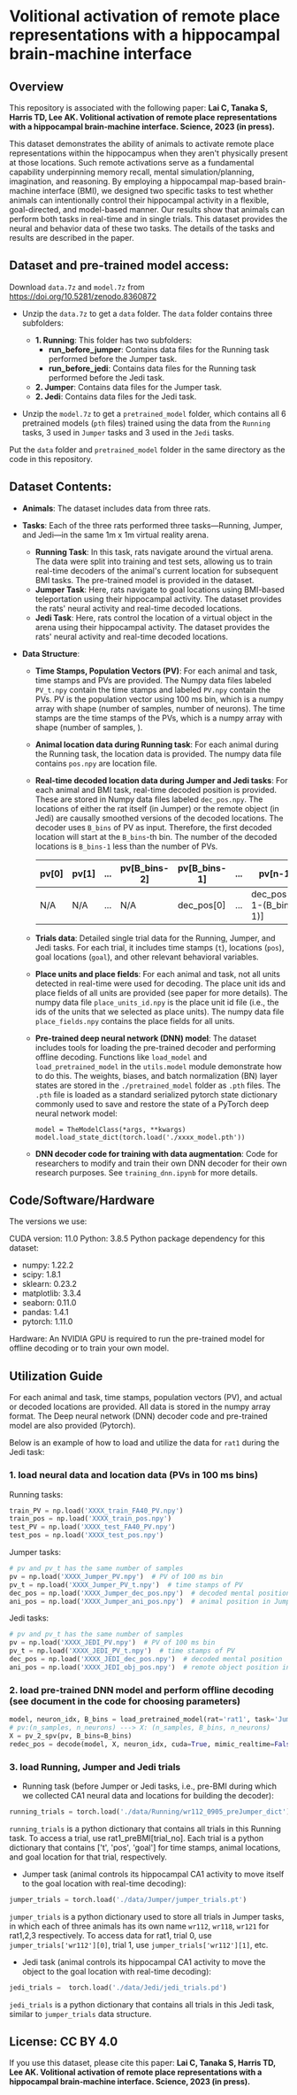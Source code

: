 # Volitional activation of remote place representations with a hippocampal brain‐machine interface

## Overview

This repository is associated with the following paper:
**Lai C, Tanaka S, Harris TD, Lee AK. Volitional activation of remote place representations with a hippocampal brain‐machine interface. Science, 2023 (in press).**

This dataset demonstrates the ability of animals to activate remote place representations within the hippocampus when they aren't physically present at those locations. Such remote activations serve as a fundamental capability underpinning memory recall, mental simulation/planning, imagination, and reasoning. By employing a hippocampal map-based brain-machine interface (BMI), we designed two specific tasks to test whether animals can intentionally control their hippocampal activity in a flexible, goal-directed, and model-based manner. Our results show that animals can perform both tasks in real-time and in single trials. This dataset provides the neural and behavior data of these two tasks. The details of the tasks and results are described in the paper. 

## Dataset and pre-trained model access:

Download `data.7z` and `model.7z` from https://doi.org/10.5281/zenodo.8360872

- Unzip the `data.7z` to get a `data` folder. The `data` folder contains three subfolders:
    - **1. Running**: This folder has two subfolders:
      - **run_before_jumper**: Contains data files for the Running task performed before the Jumper task.
      - **run_before_jedi**: Contains data files for the Running task performed before the Jedi task.
    - **2. Jumper**: Contains data files for the Jumper task.
    - **2. Jedi**: Contains data files for the Jedi task.

- Unzip the `model.7z` to get a `pretrained_model` folder, which contains all 6 pretrained models (`pth` files) trained using the data from the `Running` tasks, 3 used in `Jumper` tasks and 3 used in the `Jedi` tasks. 

Put the `data` folder and `pretrained_model` folder in the same directory as the code in this repository.

## Dataset Contents:

- **Animals**: The dataset includes data from three rats.

- **Tasks**: Each of the three rats performed three tasks—Running, Jumper, and Jedi—in the same 1m x 1m virtual reality arena.
  - **Running Task**: In this task, rats navigate around the virtual arena. The data were split into training and test sets, allowing us to train real-time decoders of the animal's current location for subsequent BMI tasks. The pre-trained model is provided in the dataset.
  - **Jumper Task**: Here, rats navigate to goal locations using BMI-based teleportation using their hippocampal activity. The dataset provides the rats' neural activity and real-time decoded locations. 
  - **Jedi Task**: Here, rats control the location of a virtual object in the arena using their hippocampal activity. The dataset provides the rats' neural activity and real-time decoded locations. 


- **Data Structure**:
  - **Time Stamps, Population Vectors (PV)**: For each animal and task, time stamps and PVs are provided. The Numpy data files labeled `PV_t.npy` contain the time stamps and labeled `PV.npy` contain the PVs. PV is the population vector using 100 ms bin, which is a numpy array with shape (number of samples, number of neurons). The time stamps are the time stamps of the PVs, which is a numpy array with shape (number of samples, ). 

  - **Animal location data during Running task**: For each animal during the Running task, the location data is provided. The numpy data file contains `pos.npy` are location file. 

  - **Real-time decoded location data during Jumper and Jedi tasks**: For each animal and BMI task, real-time decoded position is provided. These are stored in Numpy data files labeled `dec_pos.npy`. The locations of either the rat itself (in Jumper) or the remote object (in Jedi) are causally smoothed versions of the decoded locations. The decoder uses `B_bins` of PV as input. Therefore, the first decoded location will start at the `B_bins`-th bin. The number of the decoded locations is `B_bins-1` less than the number of PVs.

    pv[0] | pv[1]| ... | pv[B_bins-2] | pv[B_bins-1] | ... | pv[n-1]
    --- | ---| --- | --- | --- | --- | ---
    N/A | N/A | ... | N/A | dec_pos[0] | ... | dec_pos[n-1-(B_bins-1)]

  - **Trials data**: Detailed single trial data for the Running, Jumper, and Jedi tasks. For each trial, it includes time stamps (`t`), locations (`pos`), goal locations (`goal`), and other relevant behavioral variables.

  - **Place units and place fields**: For each animal and task, not all units detected in real-time were used for decoding. The place unit ids and place fields of all units are provided (see paper for more details). The numpy data file `place_units_id.npy` is the place unit id file (i.e., the ids of the units that we selected as place units). The numpy data file `place_fields.npy` contains the place fields for all units. 

  - **Pre-trained deep neural network (DNN) model**: The dataset includes tools for loading the pre-trained decoder and performing offline decoding. Functions like `load_model` and `load_pretrained_model` in the `utils.model` module demonstrate how to do this. The weights, biases, and batch normalization (BN) layer states are stored in the `./pretrained_model` folder as `.pth` files. The `.pth` file is loaded as a standard serialized pytorch state dictionary commonly used to save and restore the state of a PyTorch deep neural network model:
    ```
    model = TheModelClass(*args, **kwargs)
    model.load_state_dict(torch.load('./xxxx_model.pth'))
    ```
  - **DNN decoder code for training with data augmentation**:
  Code for researchers to modify and train their own DNN decoder for their own research purposes. See `training_dnn.ipynb` for more details.


## Code/Software/Hardware

The versions we use:

CUDA version:  11.0 
Python: 3.8.5
Python package dependency for this dataset: 
- numpy: 1.22.2
- scipy: 1.8.1
- sklearn: 0.23.2
- matplotlib: 3.3.4
- seaborn: 0.11.0
- pandas: 1.4.1
- pytorch: 1.11.0

Hardware:
An NVIDIA GPU is required to run the pre-trained model for offline decoding or to train your own model.


## Utilization Guide

For each animal and task, time stamps, population vectors (PV), and actual or decoded locations are provided. All data is stored in the numpy array format. The Deep neural network (DNN) decoder code and pre-trained model are also provided (Pytorch). 

Below is an example of how to load and utilize the data for `rat1` during the Jedi task:

### 1. load neural data and location data (PVs in 100 ms bins)
Running tasks:
```python
train_PV = np.load('XXXX_train_FA40_PV.npy')
train_pos = np.load('XXXX_train_pos.npy')
test_PV = np.load('XXXX_test_FA40_PV.npy')
test_pos = np.load('XXXX_test_pos.npy')
```

Jumper tasks:
```python
# pv and pv_t has the same number of samples
pv = np.load('XXXX_Jumper_PV.npy')  # PV of 100 ms bin
pv_t = np.load('XXXX_Jumper_PV_t.npy')  # time stamps of PV
dec_pos = np.load('XXXX_Jumper_dec_pos.npy')  # decoded mental position
ani_pos = np.load('XXXX_Jumper_ani_pos.npy')  # animal position in Jumper
```

Jedi tasks:
```python
# pv and pv_t has the same number of samples
pv = np.load('XXXX_JEDI_PV.npy')  # PV of 100 ms bin
pv_t = np.load('XXXX_JEDI_PV_t.npy')  # time stamps of PV
dec_pos = np.load('XXXX_JEDI_dec_pos.npy')  # decoded mental position
ani_pos = np.load('XXXX_JEDI_obj_pos.npy')  # remote object position in JEDI
```

### 2. load pre-trained DNN model and perform offline decoding (see document in the code for choosing parameters)

```python
model, neuron_idx, B_bins = load_pretrained_model(rat='rat1', task='Jumper')
# pv:(n_samples, n_neurons) ---> X: (n_samples, B_bins, n_neurons)
X = pv_2_spv(pv, B_bins=B_bins)
redec_pos = decode(model, X, neuron_idx, cuda=True, mimic_realtime=False) 
```

### 3. load Running, Jumper and Jedi trials
- Running task (before Jumper or Jedi tasks, i.e., pre-BMI during which we collected CA1 neural data and locations for building the decoder):
```python
running_trials = torch.load('./data/Running/wr112_0905_preJumper_dict')
```
`running_trials` is a python dictionary that contains all trials in this Running task. To access a trial, use rat1_preBMI[trial_no]. Each trial is a python dictionary that contains ['t', 'pos', 'goal'] for time stamps, animal locations, and goal location for that trial, respectively. 

- Jumper task (animal controls its hippocampal CA1 activity to move itself to the goal location with real-time decoding):
```python
jumper_trials = torch.load('./data/Jumper/jumper_trials.pt')
```
`jumper_trials` is a python dictionary used to store all trials in Jumper tasks, in which each of three animals has its own name `wr112`, `wr118`, `wr121` for rat1,2,3 respectively. To access data for rat1, trial 0, use `jumper_trials['wr112'][0]`, trial 1, use `jumper_trials['wr112'][1]`, etc.

- Jedi task (animal controls its hippocampal CA1 activity to move the object to the goal location with real-time decoding):
```python
jedi_trials =  torch.load('./data/Jedi/jedi_trials.pd')
```
`jedi_trials` is a python dictionary that contains all trials in this Jedi task, similar to `jumper_trials` data structure.


## License: CC BY 4.0
If you use this dataset, please cite this paper:
**Lai C, Tanaka S, Harris TD, Lee AK. Volitional activation of remote place representations with a hippocampal brain‐machine interface. Science, 2023 (in press).**
